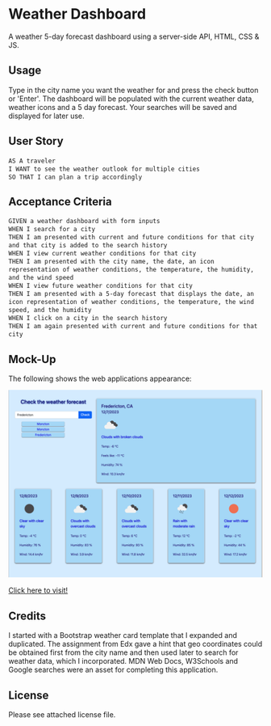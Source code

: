 # Weather Dashboard

A weather 5-day forecast dashboard using a server-side API, HTML, CSS & JS.

## Usage

Type in the city name you want the weather for and press the check button or 'Enter'. The dashboard will be populated with the current weather data, weather icons and a 5 day forecast. Your searches will be saved and displayed for later use.

## User Story

```text
AS A traveler
I WANT to see the weather outlook for multiple cities
SO THAT I can plan a trip accordingly
```

## Acceptance Criteria

```text
GIVEN a weather dashboard with form inputs
WHEN I search for a city
THEN I am presented with current and future conditions for that city and that city is added to the search history
WHEN I view current weather conditions for that city
THEN I am presented with the city name, the date, an icon representation of weather conditions, the temperature, the humidity, and the wind speed
WHEN I view future weather conditions for that city
THEN I am presented with a 5-day forecast that displays the date, an icon representation of weather conditions, the temperature, the wind speed, and the humidity
WHEN I click on a city in the search history
THEN I am again presented with current and future conditions for that city
```

## Mock-Up

The following shows the web applications appearance:

![Blue dashboard with a 5 day weather forecast data](assets/img/Mock.png)

[Click here to visit!](https://cookingmeister.github.io/weather-dashboard/)

## Credits

I started with a Bootstrap weather card template that I expanded and duplicated. The assignment from Edx gave a hint that geo coordinates could be obtained first from the city name and then used later to search for weather data, which I incorporated.
MDN Web Docs, W3Schools and Google searches were an asset for completing this application.

## License

Please see attached license file.
